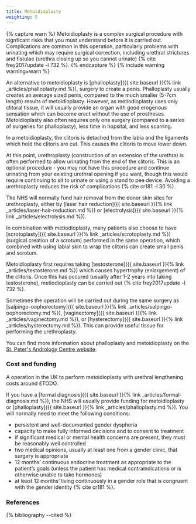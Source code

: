 ```yaml
---
title: Metoidioplasty
weighting: 5
---
```


{% capture warn %}
Metoidioplasty is a complex surgical procedure with signficant risks that you must understand before it is carried out. Complications are common in this operation, particularly problems with urinating which may require surgical correction, including urethral strictures and fistulae (urethra closing up so you cannot urinate) {% cite frey2017update -l 732 %}.
{% endcapture %}
{% include warning warning=warn %}

An alternative to metoidioplasty is [phalloplasty]({{ site.baseurl }}{% link _articles/phalloplasty.md %}), surgery to create a penis. Phalloplasty usually creates an average sized penis, compared to the much smaller (5-7cm length) results of metoidioplasty. However, as metiodioplasty uses only clitoral tissue, it will usually provide an organ with good erogenous sensation which can become erect without the use of prostheses. Metoidioplasty also often requires only one surgery (compared to a series of surgeries for phalloplasty), less time in hopsital, and less scarring.

In a metoidioplasty, the clitoris is detached from the labia and the ligaments which hold the clitoris are cut. This causes the clitoris to move lower down.

At this point, urethroplasty (construction of an extension of the urethra) is often performed to allow urinating from the end of the clitoris. This is an optional procedure - you may not have this procedure and continue urinating from your existing urethral opening if you want, though this would require continuing to sit to urinate or using a stand to pee device. Avoiding a urethroplasty reduces the risk of complications {% cite cr181 -l 30 %}.

The NHS will normally fund hair removal from the donor skin sites for urethroplasty, either by [laser hair reduction]({{ site.baseurl }}{% link _articles/laser-hair-reduction.md %}) or [electrolysis]({{ site.baseurl }}{% link _articles/electrolysis.md %}).

In combination with metiodioplasty, many patients also choose to have [scrotoplasty]({{ site.baseurl }}{% link _articles/scrotoplasty.md %}) (surgical creation of a scrotum) performed in the same operation, which combined with using labial skin to wrap the clitoris can create small penis and scrotum.

Metoidioplasty first requires taking [testosterone]({{ site.baseurl }}{% link _articles/testosterone.md %}) which causes hypertrophy (enlargement) of the clitoris. Once this has occured (usually after 1-2 years into taking testosterone), metiodioplasty can be carried out {% cite frey2017update -l 732 %}. 

Sometimes the operation will be carried out during the same surgery as [salpingo-oophorectomy]({{ site.baseurl }}{% link _articles/salpingo-oophorectomy.md %}), [vaginectomy]({{ site.baseurl }}{% link _articles/vaginectomy.md %}), or [hysterectomy]({{ site.baseurl }}{% link _articles/hysterectomy.md %}). This can provide useful tissue for performing the urethroplasty.

You can find more information about phalloplasty and metoidioplasty on the [St. Peter's Andrology Centre website](https://www.andrology.co.uk/phalloplasty).

### Cost and funding

A operation in the UK to perform metoidioplasty with urethral lengthening costs around £TODO.

If you have a [formal diagnosis]({{ site.baseurl }}{% link _articles/formal-diagnosis.md %}), the NHS will usually provide funding for metoidioplasty or [phalloplasty]({{ site.baseurl }}{% link _articles/phalloplasty.md %}). You will normally need to meet the following conditions:

- persistent and well-documented gender dysphoria
- capacity to make fully informed decisions and to consent to treatment
- if significant medical or mental health concerns are present, they must be reasonably well controlled
- two medical opinions, usually at least one from a gender clinic, that surgery is appropriate 
- 12 months’ continuous endocrine treatment as appropriate to the
patient’s goals (unless the patient has medical contraindications
or is otherwise unable to take hormones)
- at least 12 months’ living continuously in a gender role that is
congruent with the gender identity {% cite cr181 %}.

### References

{% bibliography --cited %}  
